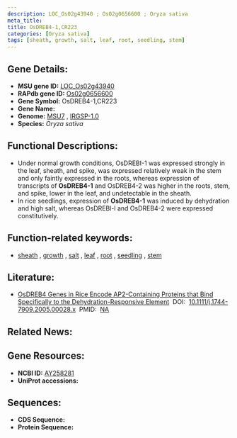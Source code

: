 ```yaml
---
description: LOC_Os02g43940 ; Os02g0656600 ; Oryza sativa
meta_title:
title: OsDREB4-1,CR223
categories: [Oryza sativa]
tags: [sheath, growth, salt, leaf, root, seedling, stem]
---
```


## Gene Details:
- **MSU gene ID:** [LOC_Os02g43940](http://rice.uga.edu/cgi-bin/ORF_infopage.cgi?orf=LOC_Os02g43940)  
- **RAPdb gene ID:** [Os02g0656600](https://rapdb.dna.affrc.go.jp/locus/?name=Os02g0656600)  
- **Gene Symbol:** OsDREB4-1,CR223
- **Gene Name:**
- **Genome:**  [MSU7](http://rice.uga.edu/)&nbsp;,&nbsp;[IRGSP-1.0](https://rapdb.dna.affrc.go.jp/download/irgsp1.html)
- **Species:** *Oryza sativa*

## Functional Descriptions:
   - Under normal growth conditions, OsDREBI-1 was expressed strongly in the leaf, sheath, and spike, was expressed relatively weak in the stem and only faintly expressed in the roots, whereas expression of transcripts of **OsDREB4-1** and OsDREB4-2 was higher in the roots, stem, and spike, lower in the leaf, and undetectable in the sheath.
   - In rice seedlings, expression of **OsDREB4-1** was induced by dehydration and high salt, whereas OsDREBl-l and OsDREB4-2 were expressed constitutively.

## Function-related keywords:
   - [sheath](/tags/sheath/)&nbsp;,&nbsp;[growth](/tags/growth/)&nbsp;,&nbsp;[salt](/tags/salt/)&nbsp;,&nbsp;[leaf](/tags/leaf/)&nbsp;,&nbsp;[root](/tags/root/)&nbsp;,&nbsp;[seedling](/tags/seedling/)&nbsp;,&nbsp;[stem](/tags/stem/)

## Literature:
   - [OsDREB4 Genes in Rice Encode AP2-Containing Proteins that Bind Specifically to the Dehydration-Responsive Element](https://www.doi.org/10.1111/j.1744-7909.2005.00028.x)&nbsp;&nbsp;DOI:&nbsp;&nbsp;[10.1111/j.1744-7909.2005.00028.x](https://www.doi.org/10.1111/j.1744-7909.2005.00028.x)&nbsp;&nbsp;PMID:&nbsp;&nbsp;[NA](https://pubmed.ncbi.nlm.nih.gov/NA/)

## Related News:

## Gene Resources:
- **NCBI ID:**  [AY258281](http://www.ncbi.nlm.nih.gov/nuccore/AY258281)
- **UniProt accessions:** [](https://www.uniprot.org/uniprotkb//entry)

## Sequences:
- **CDS Sequence:**
- **Protein Sequence:**
